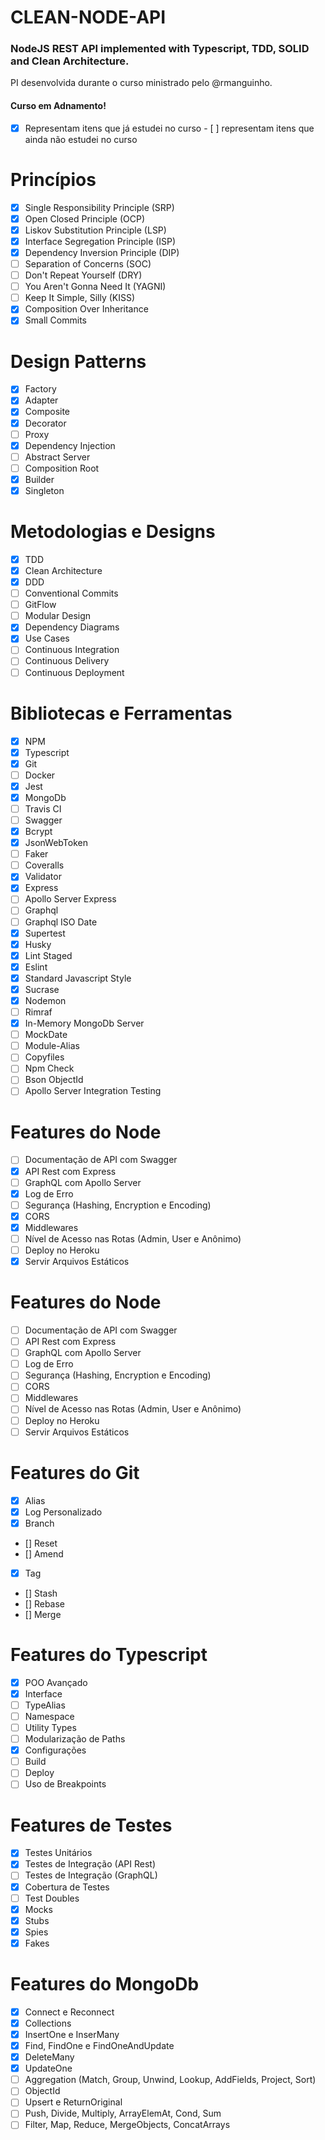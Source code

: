 # CLEAN-NODE-API
### NodeJS REST API implemented with Typescript,  TDD,  SOLID and Clean Architecture.
PI desenvolvida durante o curso ministrado pelo @rmanguinho.
#### Curso em Adnamento!
- [x] Representam itens que já estudei no curso - [ ] representam itens que ainda não estudei no curso
# Princípios
- [x] Single Responsibility Principle (SRP)
- [x] Open Closed Principle (OCP)
- [x] Liskov Substitution Principle (LSP)
- [x] Interface Segregation Principle (ISP)
- [x] Dependency Inversion Principle (DIP)
- [ ] Separation of Concerns (SOC)
- [ ] Don't Repeat Yourself (DRY)
- [ ] You Aren't Gonna Need It (YAGNI)
- [ ] Keep It Simple, Silly (KISS)
- [x] Composition Over Inheritance
- [x] Small Commits
# Design Patterns
- [x] Factory
- [x] Adapter
- [x] Composite
- [x] Decorator
- [ ] Proxy
- [x] Dependency Injection
- [ ] Abstract Server
- [ ] Composition Root
- [x] Builder
- [x] Singleton
# Metodologias e Designs
- [x] TDD
- [x] Clean Architecture
- [x] DDD
- [ ] Conventional Commits
- [ ] GitFlow
- [ ] Modular Design
- [x] Dependency Diagrams
- [x] Use Cases
- [ ] Continuous Integration
- [ ] Continuous Delivery
- [ ] Continuous Deployment

# Bibliotecas e Ferramentas
- [x] NPM
- [x] Typescript
- [x] Git
- [ ] Docker
- [x] Jest
- [x] MongoDb
- [ ] Travis CI
- [ ] Swagger
- [x] Bcrypt
- [x] JsonWebToken
- [ ] Faker
- [ ] Coveralls
- [x] Validator
- [x] Express
- [ ] Apollo Server Express
- [ ] Graphql
- [ ] Graphql ISO Date
- [x] Supertest
- [x] Husky
- [x] Lint Staged
- [x] Eslint
- [x] Standard Javascript Style
- [x] Sucrase
- [x] Nodemon
- [ ] Rimraf
- [x] In-Memory MongoDb Server
- [ ] MockDate
- [ ] Module-Alias
- [ ] Copyfiles
- [ ] Npm Check
- [ ] Bson ObjectId
- [ ] Apollo Server Integration Testing

# Features do Node
- [ ] Documentação de API com Swagger
- [x] API Rest com Express
- [ ] GraphQL com Apollo Server
- [x] Log de Erro
- [ ] Segurança (Hashing, Encryption e Encoding)
- [x] CORS
- [x] Middlewares
- [ ] Nível de Acesso nas Rotas (Admin, User e Anônimo)
- [ ] Deploy no Heroku
- [x] Servir Arquivos Estáticos

# Features do Node
- [ ] Documentação de API com Swagger
- [ ] API Rest com Express
- [ ] GraphQL com Apollo Server
- [ ] Log de Erro
- [ ] Segurança (Hashing, Encryption e Encoding)
- [ ] CORS
- [ ] Middlewares
- [ ] Nível de Acesso nas Rotas (Admin, User e Anônimo)
- [ ] Deploy no Heroku
- [ ] Servir Arquivos Estáticos

# Features do Git
- [x] Alias
- [x] Log Personalizado
- [x] Branch
- [] Reset
- [] Amend
- [x] Tag
- [] Stash
- [] Rebase
- [] Merge
# Features do Typescript
- [x] POO Avançado
- [x] Interface
- [ ] TypeAlias
- [ ] Namespace
- [ ] Utility Types
- [ ] Modularização de Paths
- [x] Configurações
- [ ] Build
- [ ] Deploy
- [ ] Uso de Breakpoints
# Features de Testes
- [x] Testes Unitários
- [x] Testes de Integração (API Rest)
- [ ] Testes de Integração (GraphQL)
- [x] Cobertura de Testes
- [ ] Test Doubles
- [x] Mocks
- [x] Stubs
- [x] Spies
- [x] Fakes
# Features do MongoDb
- [x] Connect e Reconnect
- [x] Collections
- [x] InsertOne e InserMany
- [x] Find, FindOne e FindOneAndUpdate
- [x] DeleteMany
- [x] UpdateOne
- [ ] Aggregation (Match, Group, Unwind, Lookup, AddFields, Project, Sort)
- [ ] ObjectId
- [ ] Upsert e ReturnOriginal
- [ ] Push, Divide, Multiply, ArrayElemAt, Cond, Sum
- [ ] Filter, Map, Reduce, MergeObjects, ConcatArrays
